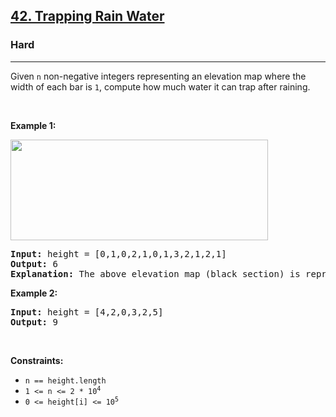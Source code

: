 <h2><a href="https://leetcode.com/problems/trapping-rain-water/">42. Trapping Rain Water</a></h2><h3>Hard</h3><hr><div style="user-select: auto;"><p style="user-select: auto;">Given <code style="user-select: auto;">n</code> non-negative integers representing an elevation map where the width of each bar is <code style="user-select: auto;">1</code>, compute how much water it can trap after raining.</p>

<p style="user-select: auto;">&nbsp;</p>
<p style="user-select: auto;"><strong style="user-select: auto;">Example 1:</strong></p>
<img src="https://assets.leetcode.com/uploads/2018/10/22/rainwatertrap.png" style="width: 412px; height: 161px; user-select: auto;">
<pre style="user-select: auto;"><strong style="user-select: auto;">Input:</strong> height = [0,1,0,2,1,0,1,3,2,1,2,1]
<strong style="user-select: auto;">Output:</strong> 6
<strong style="user-select: auto;">Explanation:</strong> The above elevation map (black section) is represented by array [0,1,0,2,1,0,1,3,2,1,2,1]. In this case, 6 units of rain water (blue section) are being trapped.
</pre>

<p style="user-select: auto;"><strong style="user-select: auto;">Example 2:</strong></p>

<pre style="user-select: auto;"><strong style="user-select: auto;">Input:</strong> height = [4,2,0,3,2,5]
<strong style="user-select: auto;">Output:</strong> 9
</pre>

<p style="user-select: auto;">&nbsp;</p>
<p style="user-select: auto;"><strong style="user-select: auto;">Constraints:</strong></p>

<ul style="user-select: auto;">
	<li style="user-select: auto;"><code style="user-select: auto;">n == height.length</code></li>
	<li style="user-select: auto;"><code style="user-select: auto;">1 &lt;= n &lt;= 2 * 10<sup style="user-select: auto;">4</sup></code></li>
	<li style="user-select: auto;"><code style="user-select: auto;">0 &lt;= height[i] &lt;= 10<sup style="user-select: auto;">5</sup></code></li>
</ul>
</div>
